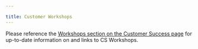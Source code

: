 ```yaml
---

title: Customer Workshops
---
```


Please reference the [Workshops section on the Customer Success page](https://about.gitlab.com/handbook/customer-success/#customer-workshops)
for up-to-date information on and links to CS Workshops.

